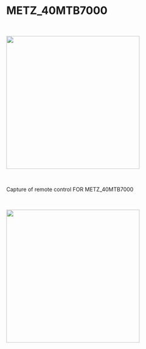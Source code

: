 <h1>METZ_40MTB7000</h1>

</BR>

<p>
  <img src="" width="350">
</p>

</BR>

Capture of remote control FOR METZ_40MTB7000

</BR>

<p>
  <img src="" width="350">
</p>

</BR>



